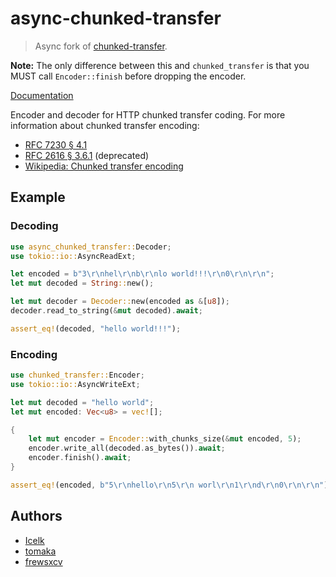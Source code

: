 # async-chunked-transfer

> Async fork of [chunked-transfer](https://github.com/frewsxcv/rust-chunked-transfer).

**Note:** The only difference between this and `chunked_transfer` is
that you MUST call `Encoder::finish` before dropping the encoder.

[Documentation](https://docs.rs/async_chunked_transfer/)

Encoder and decoder for HTTP chunked transfer coding. For more information about chunked transfer encoding:

* [RFC 7230 § 4.1](https://tools.ietf.org/html/rfc7230#section-4.1)
* [RFC 2616 § 3.6.1](http://www.w3.org/Protocols/rfc2616/rfc2616-sec3.html#sec3.6.1) (deprecated)
* [Wikipedia: Chunked transfer encoding](https://en.wikipedia.org/wiki/Chunked_transfer_encoding)

## Example

### Decoding

```rust
use async_chunked_transfer::Decoder;
use tokio::io::AsyncReadExt;

let encoded = b"3\r\nhel\r\nb\r\nlo world!!!\r\n0\r\n\r\n";
let mut decoded = String::new();

let mut decoder = Decoder::new(encoded as &[u8]);
decoder.read_to_string(&mut decoded).await;

assert_eq!(decoded, "hello world!!!");
```

### Encoding

```rust
use chunked_transfer::Encoder;
use tokio::io::AsyncWriteExt;

let mut decoded = "hello world";
let mut encoded: Vec<u8> = vec![];

{
    let mut encoder = Encoder::with_chunks_size(&mut encoded, 5);
    encoder.write_all(decoded.as_bytes()).await;
    encoder.finish().await;
}

assert_eq!(encoded, b"5\r\nhello\r\n5\r\n worl\r\n1\r\nd\r\n0\r\n\r\n");
```

## Authors

* [Icelk](https://github.com/icelk)
* [tomaka](https://github.com/tomaka)
* [frewsxcv](https://github.com/frewsxcv)
